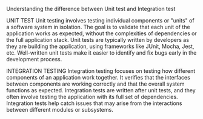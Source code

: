 Understanding the difference between Unit test and Integration test

UNIT TEST
Unit testing involves testing individual components or "units" of a software system in isolation.
The goal is to validate that each unit of the application works as expected, without the complexities of dependencies or the full application stack.
Unit tests are typically written by developers as they are building the application, using frameworks like JUnit, Mocha, Jest, etc.
Well-written unit tests make it easier to identify and fix bugs early in the development process.

INTEGRATION TESTING
Integration testing focuses on testing how different components of an application work together.
It verifies that the interfaces between components are working correctly and that the overall system functions as expected.
Integration tests are written after unit tests, and they often involve testing the application with its full set of dependencies.
Integration tests help catch issues that may arise from the interactions between different modules or subsystems.
